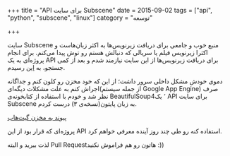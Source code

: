+++
title = "API برای سایت Subscene"
date = 2015-09-02
tags = ["api", "python", "subscene", "linux"]
category = "توسعه"

+++

سایت Subscene منبع خوب و جامعی برای دریافت زیرنویس‌ها به اکثر زبان‌هاست و اکثرا زیرنویس فیلم یا سریالی که دنبالش هستم رو توش پیدا می‌کنم. برای انجام پروژه‌ای به یک API برای دریافت زیرنویس‌ها از این سایت نیازمند شدم و بعد از کمی جستجو، به [این][another-api] رسیدم.

دموی خودش مشکل داخلی سرور داشت؛ از این که خود مخزن رو کلون کنم و جداگانه اجراش کنم به علت مشکلات دیگه‌ای(از جمله سیستم Google App Engine) صرف نظر شد و خودم با استفاده از کتابخونه‌ی BeautifulSoup4٬ یک API برای سایت Subscene به زبان پایتون(نسخه‌ی ۳) درست کردم.

[پیوند به مخزن گیت‌هاب][repo]

پروژه‌ای که قرار بود از این API استفاده کنه رو طی چند روز آینده معرفی خواهم کرد.

لذت ببرید و البته Pull Requestهاتون رو هم فراموش نکنید :))

[another-api]: https://github.com/andy-pham/subscene-api
[repo]: https://github.com/mamins1376/Subscene-API
